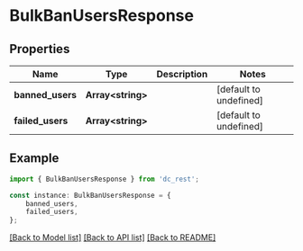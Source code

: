 # BulkBanUsersResponse


## Properties

Name | Type | Description | Notes
------------ | ------------- | ------------- | -------------
**banned_users** | **Array&lt;string&gt;** |  | [default to undefined]
**failed_users** | **Array&lt;string&gt;** |  | [default to undefined]

## Example

```typescript
import { BulkBanUsersResponse } from 'dc_rest';

const instance: BulkBanUsersResponse = {
    banned_users,
    failed_users,
};
```

[[Back to Model list]](../README.md#documentation-for-models) [[Back to API list]](../README.md#documentation-for-api-endpoints) [[Back to README]](../README.md)
